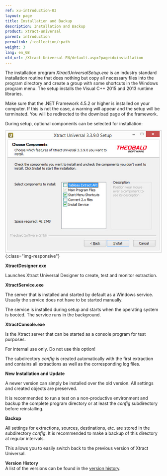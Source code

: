 ```yaml
---
ref: xu-introduction-03
layout: page
title: Installation and Backup
description: Installation and Backup
product: xtract-universal
parent: introduction
permalink: /:collection/:path
weight: 3
lang: en_GB
old_url: /Xtract-Universal-EN/default.aspx?pageid=installation
---
```


The installation program *XtractUniversalSetup.exe* is an industry standard installation routine that does nothing but copy all necessary files into the program directory and create a group with some shortcuts in the Windows program menu.
The setup installs the Visual C++ 2015 and 2013 runtime libraries. 

Make sure that the .NET Framework 4.5.2 or higher is installed on your computer. If this is not the case, a warning will appear and the setup will be terminated. 
You will be redirected to the download page of the framework.

During setup, optional components can be selected for installation:

![XU-Setup](/img/content/XU-Setup.jpg){:class="img-responsive"}

**XtractDesigner.exe** 

Launches Xtract Universal Designer to create, test and monitor extraction.

**XtractService.exe**

The server that is installed and started by default as a Windows service. Usually the service does not have to be started manually. 

The service is installed during setup and starts when the operating system is booted. The service runs in the background.

**XtractConsole.exe**

Is the Xtract server that can be started as a console program for test purposes.

For internal use only. Do not use this option!

The subdirectory *config* is created automatically with the first extraction and contains all extractions as well as the corresponding log files. 

**New Installation and Update**

A newer version can simply be installed over the old version. All settings and created objects are preserved. 

It is recommended to run a test on a non-productive environment and backup the complete program directory or at least the *config* subdirectory before reinstalling. 

**Backup**

All settings for extractions, sources, destinations, etc. are stored in the subdirectory *config*. It is recommended to make a backup of this directory at regular intervals. 

This allows you to easily switch back to the previous version of Xtract Universal.

**Version History**<br>
A list of the versions can be found in the [version history](https://kb.theobald-software.com/version-history/xtract-universal-version-history).